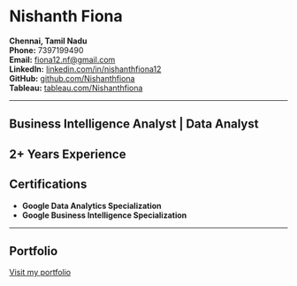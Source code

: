 # Nishanth Fiona

**Chennai, Tamil Nadu**  
**Phone:** 7397199490  
**Email:** [fiona12.nf@gmail.com](mailto:fiona12.nf@gmail.com)  
**LinkedIn:** [linkedin.com/in/nishanthfiona12](https://linkedin.com/in/nishanthfiona12)  
**GitHub:** [github.com/Nishanthfiona](https://www.github.com/Nishanthfiona)  
**Tableau:** [tableau.com/Nishanthfiona](https://public.tableau.com/app/profile/nishanth.fiona/vizzes)


---
## Business Intelligence Analyst | Data Analyst 
**2+ Years Experience**
---

## Certifications

- **Google Data Analytics Specialization**
- **Google Business Intelligence Specialization**

---

## Portfolio

[Visit my portfolio](https://nishanthfiona.vercel.app)
